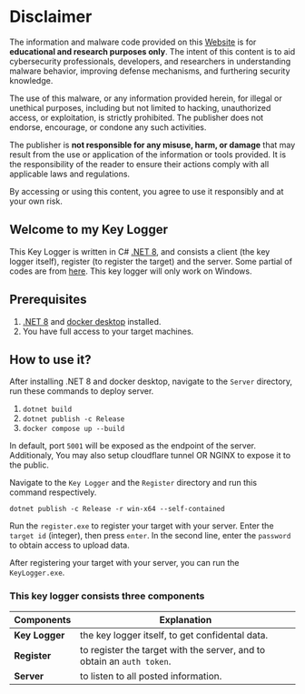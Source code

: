 # Disclaimer
The information and malware code provided on this [Website](https://github.com/GoldBeluga/KeyLogger) is for **educational and research purposes only**. The intent of this content is to aid cybersecurity professionals, developers, and researchers in understanding malware behavior, improving defense mechanisms, and furthering security knowledge.

The use of this malware, or any information provided herein, for illegal or unethical purposes, including but not limited to hacking, unauthorized access, or exploitation, is strictly prohibited. The publisher does not endorse, encourage, or condone any such activities.

The publisher is **not responsible for any misuse, harm, or damage** that may result from the use or application of the information or tools provided. It is the responsibility of the reader to ensure their actions comply with all applicable laws and regulations.

By accessing or using this content, you agree to use it responsibly and at your own risk.
## Welcome to my Key Logger
This Key Logger is written in C# [.NET 8](https://dotnet.microsoft.com/en-us/download/dotnet/8.0), and consists a client (the key logger itself), register (to register the target) and the server. Some partial of codes are from [here](https://medium.com/@davho/c-keyloggers-using-windows-api-d53eafcd48b). This key logger will only work on Windows.
## Prerequisites

 1. [.NET 8](https://dotnet.microsoft.com/en-us/download/dotnet/8.0) and [docker desktop](https://www.docker.com/products/docker-desktop/) installed.
 2. You have full access to your target machines.
 
## How to use it?
After installing .NET 8 and docker desktop, navigate to the `Server` directory, run these commands to deploy server.

 1. `dotnet build`
 2. `dotnet publish -c Release`
 3. `docker compose up --build`
 
In default,  port `5001` will be exposed as the endpoint of the server. Additionaly, You may also setup cloudflare tunnel OR NGINX to expose it to the public.

Navigate to the `Key Logger` and the `Register` directory and run this command respectively.

    dotnet publish -c Release -r win-x64 --self-contained
Run the `register.exe` to register your target with your server. Enter the `target id` (integer), then press `enter`. In the second line, enter the `password` to obtain access to upload data.
 
 After registering your target with your server, you can run the `KeyLogger.exe`.
 
 ### This key logger consists three components
 
|Components|Explanation|
|--|--|
| **Key Logger** | the key logger itself, to get confidental data. |
|**Register**| to register the target with the server, and to obtain an `auth token`. |
| **Server**| to listen to all posted information.|
 

